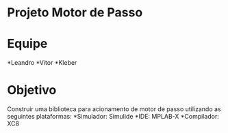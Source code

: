 # Projeto Motor de Passo

# Equipe
*Leandro
*Vitor
*Kleber


# Objetivo
Construir uma biblioteca para acionamento de motor de passo utilizando as seguintes plataformas:
*Simulador: Simulide
*IDE: MPLAB-X
*Compilador: XC8
